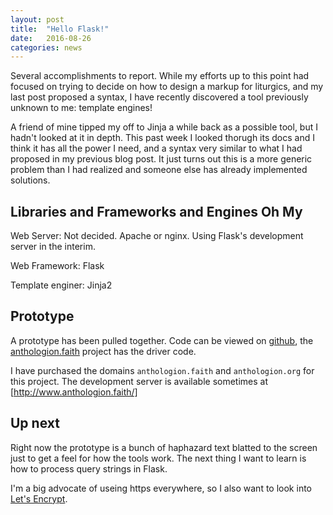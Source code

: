 ```yaml
---
layout: post
title:  "Hello Flask!"
date:   2016-08-26
categories: news
---
```

Several accomplishments to report. While my efforts up to this point had
focused on trying to decide on how to design a markup for liturgics, and my
last post proposed a syntax, I have recently discovered a tool previously
unknown to me: template engines!

A friend of mine tipped my off to Jinja a while back as a possible tool, but I
hadn't looked at it in depth. This past week I looked thorugh its docs and I
think it has all the power I need, and a syntax very similar to what I had
proposed in my previous blog post. It just turns out this is a more generic
problem than I had realized and someone else has already implemented solutions.

## Libraries and Frameworks and Engines Oh My

Web Server: Not decided. Apache or nginx. Using Flask's development server in
the interim.

Web Framework: Flask

Template enginer: Jinja2

## Prototype

A prototype has been pulled together. Code can be viewed on
[github](https://github.com/anthologion), the 
[anthologion.faith](https://github.com/anthologion/anthologion.faith)
project has the driver code.

I have purchased the domains `anthologion.faith` and `anthologion.org` for this
project. The development server is available sometimes at 
[http://www.anthologion.faith/]

## Up next

Right now the prototype is a bunch of haphazard text blatted to the screen
just to get a feel for how the tools work. The next thing I want to learn is
how to process query strings in Flask.

I'm a big advocate of useing https everywhere, so I also want to look into
[Let's Encrypt](https://letsencrypt.org/).

